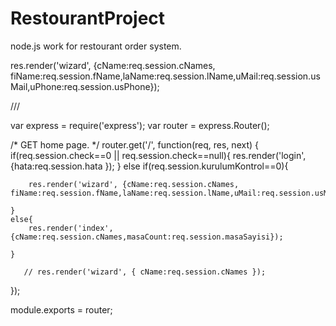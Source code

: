 # RestourantProject
node.js work for restourant order system.

res.render('wizard', {cName:req.session.cNames, fiName:req.session.fName,laName:req.session.lName,uMail:req.session.usMail,uPhone:req.session.usPhone});

///

var express = require('express');
var router = express.Router();

/* GET home page. */
router.get('/', function(req, res, next) {
    if(req.session.check==0 || req.session.check==null){
    res.render('login', {hata:req.session.hata });
} else if(req.session.kurulumKontrol==0){

        res.render('wizard', {cName:req.session.cNames, fiName:req.session.fName,laName:req.session.lName,uMail:req.session.usMail,uPhone:req.session.usPhone});

    }
    else{
        res.render('index', {cName:req.session.cNames,masaCount:req.session.masaSayisi});

    }

       // res.render('wizard', { cName:req.session.cNames });



});

module.exports = router;

